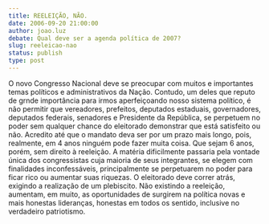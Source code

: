 ```yaml
---
title: REELEIÇÃO, NÃO.
date: 2006-09-20 21:00:00
author: joao.luz
debate: Qual deve ser a agenda política de 2007?
slug: reeleicao-nao
status: publish 
type: post
---
```


O novo Congresso Nacional deve se preocupar com muitos e importantes temas políticos e administrativos da Nação. Contudo, um deles que reputo de grnde importância para irmos aperfeiçoando nosso sistema político, é não permitir que vereadores, prefeitos, deputados estaduais, governadores, deputados federais, senadores e Presidente da República, se perpetuem no poder sem qualquer chance do eleitorado demonstrar que está satisfeito ou não. Acredito até que o mandato deva ser por um prazo mais longo, pois, realmente, em 4 anos ninguém pode fazer muita coisa. Que sejam 6 anos, porém, sem direito à reeleição. A matéria dificilmente passaria pela vontade única dos congressistas cuja maioria de seus integrantes, se elegem com finalidades inconfessáveis, principalmente se perpetuarem no poder para ficar rico ou aumentar suas riquezas. O eleitorado deve correr atrás, exigindo a realização de um plebiscito. Não existindo a reeleição, aumentam, em muito, as oportunidades de surgirem na política novas e mais honestas lideranças, honestas em todos os sentido, inclusive no verdadeiro patriotismo.
